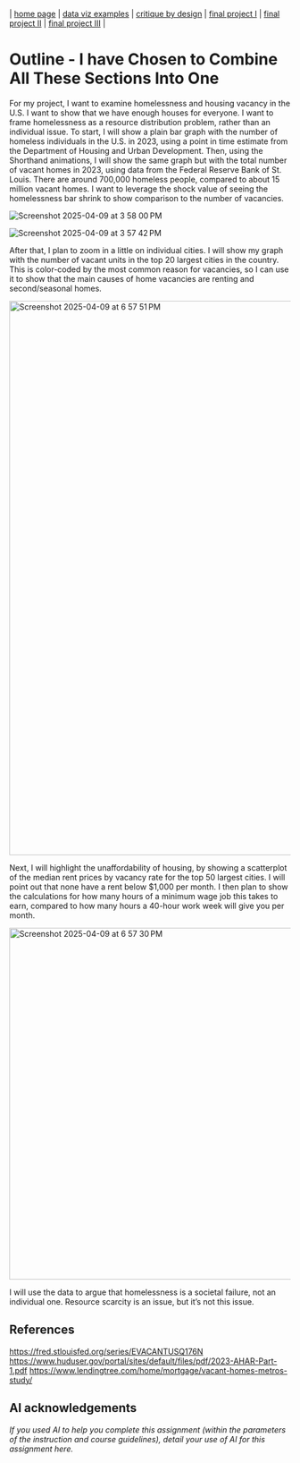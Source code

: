 | [home page](https://cmustudent.github.io/tswd-portfolio-templates/) | [data viz examples](dataviz-examples) | [critique by design](critique-by-design) | [final project I](final-project-part-one) | [final project II](final-project-part-two) | [final project III](final-project-part-three) |


# Outline - I have Chosen to Combine All These Sections Into One

For my project, I want to examine homelessness and housing vacancy in the U.S. I want to show that we have enough houses for everyone. I want to frame homelessness as a resource distribution problem, rather than an individual issue. 
To start, I will show a plain bar graph with the number of homeless individuals in the U.S. in 2023, using a point in time estimate from the Department of Housing and Urban Development. Then, using the Shorthand animations, I will show the same graph but with the total number of vacant homes in 2023, using data from the Federal Reserve Bank of St. Louis. There are around 700,000 homeless people, compared to about 15 million vacant homes. I want to leverage the shock value of seeing the homelessness bar shrink to show comparison to the number of vacancies. 

![Screenshot 2025-04-09 at 3 58 00 PM](https://github.com/user-attachments/assets/dfe25abb-6a76-49dc-85f7-ad6d642d386e)

![Screenshot 2025-04-09 at 3 57 42 PM](https://github.com/user-attachments/assets/aa1c620a-1094-4b3d-8092-3600a9e5fa51)


After that, I plan to zoom in a little on individual cities. I will show my graph with the number of vacant units in the top 20 largest cities in the country. This is color-coded by the most common reason for vacancies, so I can use it to show that the main causes of home vacancies are renting and second/seasonal homes. 

<img width="991" alt="Screenshot 2025-04-09 at 6 57 51 PM" src="https://github.com/user-attachments/assets/608b2161-897c-45e6-aa02-cae2944a65b8" />


Next, I will highlight the unaffordability of housing, by showing a scatterplot of the median rent prices by vacancy rate for the top 50 largest cities. I will point out that none have a rent below $1,000 per month. I then plan to show the calculations for how many hours of a minimum wage job this takes to earn, compared to how many hours a 40-hour work week will give you per month. 

<img width="629" alt="Screenshot 2025-04-09 at 6 57 30 PM" src="https://github.com/user-attachments/assets/6287ef1a-26ed-4264-b53c-7299c8c6a03d" />

I will use the data to argue that homelessness is a societal failure, not an individual one. Resource scarcity is an issue, but it’s not this issue. 

## References

https://fred.stlouisfed.org/series/EVACANTUSQ176N
https://www.huduser.gov/portal/sites/default/files/pdf/2023-AHAR-Part-1.pdf
https://www.lendingtree.com/home/mortgage/vacant-homes-metros-study/


## AI acknowledgements
_If you used AI to help you complete this assignment (within the parameters of the instruction and course guidelines), detail your use of AI for this assignment here._
